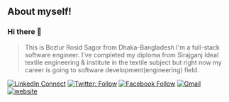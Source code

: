 ## About myself!
### Hi there 👋
> This is Bozlur Rosid Sagor from Dhaka-Bangladesh I'm a full-stack software engineer. I've completed my diploma from Sirajganj Ideal textile engineering & institute in the textile subject but right now my career is going to software development(engineering) field.

[![LinkedIn Connect](https://img.shields.io/badge/%20-Connect-black?color=14171A&labelColor=212121&logo=linkedin&logoColor=ffffff)](https://www.linkedin.com/in/mbrsagor/)
[![Twitter: Follow](https://img.shields.io/twitter/follow/mbrsagor?style=social)](https://twitter.com/mbrsagor)
[![Facebook Follow](https://img.shields.io/badge/%20-Connect-black?color=14171A&labelColor=1976d2&logo=facebook&logoColor=ffffff)](https://www.facebook.com/mbrsagor/)
[![Gmail](https://img.shields.io/badge/%20-Send%20Mail-black?color=14171A&labelColor=ef5350&logo=gmail&logoColor=ffffff)](mailto:brshagor.cse@gmail.com?subject=From%20GitHub&body=Hi,%20there.%20Found%20you%20from%20GitHub.)
[![website](https://img.shields.io/badge/MyBlog-2648ff?style=flat-square&logo=google-chrome)](http://mbrsagorbd.wordpress.com)




